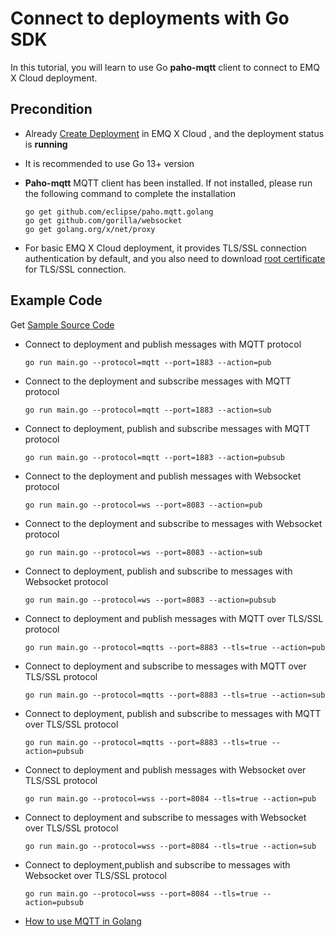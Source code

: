 # Connect to deployments with  Go SDK 

In this tutorial, you will learn to use Go **paho-mqtt** client to connect to EMQ X Cloud deployment.

## Precondition

* Already [Create Deployment](../deployments/create_deployment.md) in EMQ X Cloud , and the deployment status is **running**

* It is recommended to use Go 13+ version

* **Paho-mqtt** MQTT client has been installed. If not installed, please run the following command to complete the installation

	```
	go get github.com/eclipse/paho.mqtt.golang 
	go get github.com/gorilla/websocket
	go get golang.org/x/net/proxy
	```

* For basic EMQ X Cloud deployment, it provides TLS/SSL connection authentication by default, and you also need to download [root certificate](https://static.emqx.net/data/cn.emqx.cloud-ca.crt) for TLS/SSL connection.

## Example Code

Get [Sample Source Code](https://github.com/emqx/MQTT-Client-Examples/tree/master/mqtt-client-Go)

- Connect to deployment and publish messages with MQTT protocol
	```
	go run main.go --protocol=mqtt --port=1883 --action=pub
	```

- Connect to the deployment and subscribe messages with MQTT protocol

	```
	go run main.go --protocol=mqtt --port=1883 --action=sub
	```

- Connect to deployment, publish and subscribe messages with MQTT protocol

	```
	go run main.go --protocol=mqtt --port=1883 --action=pubsub
	```

- Connect to the deployment and publish messages with Websocket protocol

	```
	go run main.go --protocol=ws --port=8083 --action=pub
	```

- Connect to the deployment and subscribe to messages with Websocket protocol

	```
	go run main.go --protocol=ws --port=8083 --action=sub
	```

- Connect to deployment, publish and subscribe to messages with Websocket protocol

	```
	go run main.go --protocol=ws --port=8083 --action=pubsub
	```
	
- Connect to deployment and publish messages with MQTT over TLS/SSL protocol

	```
	go run main.go --protocol=mqtts --port=8883 --tls=true --action=pub
	```

- Connect to deployment and subscribe to messages with MQTT over TLS/SSL protocol

	```
	go run main.go --protocol=mqtts --port=8883 --tls=true --action=sub
	```

- Connect to deployment, publish and subscribe to messages with MQTT over TLS/SSL protocol

	```
	go run main.go --protocol=mqtts --port=8883 --tls=true --action=pubsub
	```

- Connect to deployment and publish messages with Websocket over TLS/SSL protocol

	```
	go run main.go --protocol=wss --port=8084 --tls=true --action=pub
	```

- Connect to deployment and subscribe to messages with Websocket over TLS/SSL protocol

	```
	go run main.go --protocol=wss --port=8084 --tls=true --action=sub
	```
	
- Connect to deployment,publish and subscribe to messages with Websocket over TLS/SSL protocol

	```
	go run main.go --protocol=wss --port=8084 --tls=true --action=pubsub
	```

- [How to use MQTT in Golang](https://www.emqx.io/blog/how-to-use-mqtt-in-golang)